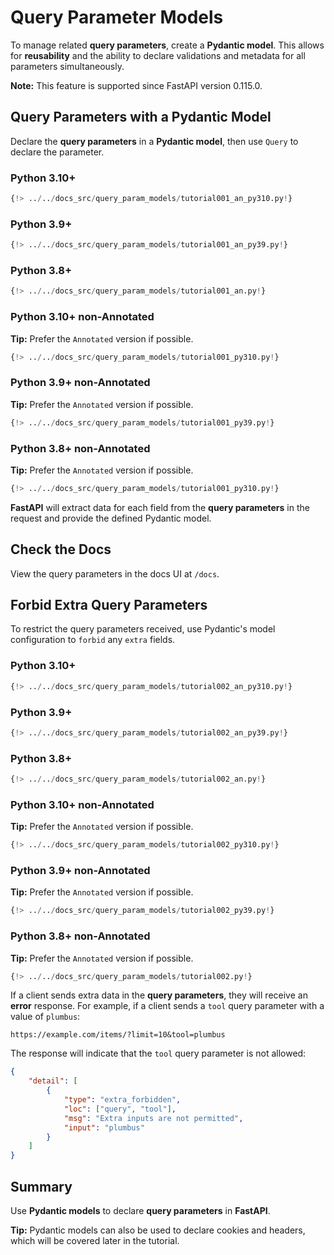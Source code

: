 # Query Parameter Models

To manage related **query parameters**, create a **Pydantic model**. This allows for **reusability** and the ability to declare validations and metadata for all parameters simultaneously.

**Note:** This feature is supported since FastAPI version 0.115.0.

## Query Parameters with a Pydantic Model

Declare the **query parameters** in a **Pydantic model**, then use `Query` to declare the parameter.

### Python 3.10+

```Python
{!> ../../docs_src/query_param_models/tutorial001_an_py310.py!}
```

### Python 3.9+

```Python
{!> ../../docs_src/query_param_models/tutorial001_an_py39.py!}
```

### Python 3.8+

```Python
{!> ../../docs_src/query_param_models/tutorial001_an.py!}
```

### Python 3.10+ non-Annotated

**Tip:** Prefer the `Annotated` version if possible.

```Python
{!> ../../docs_src/query_param_models/tutorial001_py310.py!}
```

### Python 3.9+ non-Annotated

**Tip:** Prefer the `Annotated` version if possible.

```Python
{!> ../../docs_src/query_param_models/tutorial001_py39.py!}
```

### Python 3.8+ non-Annotated

**Tip:** Prefer the `Annotated` version if possible.

```Python
{!> ../../docs_src/query_param_models/tutorial001_py310.py!}
```

**FastAPI** will extract data for each field from the **query parameters** in the request and provide the defined Pydantic model.

## Check the Docs

View the query parameters in the docs UI at `/docs`.

## Forbid Extra Query Parameters

To restrict the query parameters received, use Pydantic's model configuration to `forbid` any `extra` fields.

### Python 3.10+

```Python
{!> ../../docs_src/query_param_models/tutorial002_an_py310.py!}
```

### Python 3.9+

```Python
{!> ../../docs_src/query_param_models/tutorial002_an_py39.py!}
```

### Python 3.8+

```Python
{!> ../../docs_src/query_param_models/tutorial002_an.py!}
```

### Python 3.10+ non-Annotated

**Tip:** Prefer the `Annotated` version if possible.

```Python
{!> ../../docs_src/query_param_models/tutorial002_py310.py!}
```

### Python 3.9+ non-Annotated

**Tip:** Prefer the `Annotated` version if possible.

```Python
{!> ../../docs_src/query_param_models/tutorial002_py39.py!}
```

### Python 3.8+ non-Annotated

**Tip:** Prefer the `Annotated` version if possible.

```Python
{!> ../../docs_src/query_param_models/tutorial002.py!}
```

If a client sends extra data in the **query parameters**, they will receive an **error** response. For example, if a client sends a `tool` query parameter with a value of `plumbus`:

```http
https://example.com/items/?limit=10&tool=plumbus
```

The response will indicate that the `tool` query parameter is not allowed:

```json
{
    "detail": [
        {
            "type": "extra_forbidden",
            "loc": ["query", "tool"],
            "msg": "Extra inputs are not permitted",
            "input": "plumbus"
        }
    ]
}
```

## Summary

Use **Pydantic models** to declare **query parameters** in **FastAPI**. 

**Tip:** Pydantic models can also be used to declare cookies and headers, which will be covered later in the tutorial.